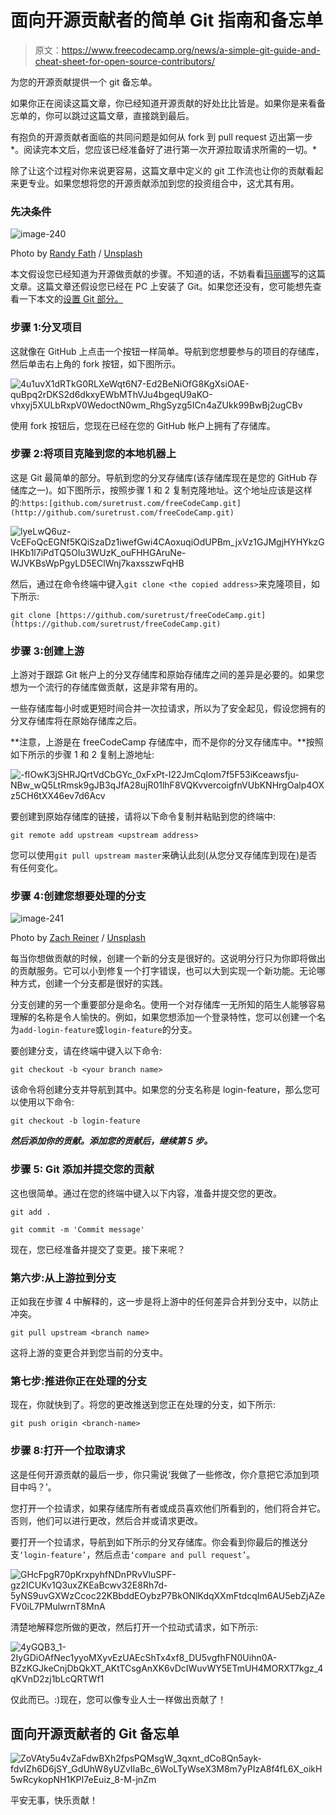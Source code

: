 # 面向开源贡献者的简单 Git 指南和备忘单

> 原文：<https://www.freecodecamp.org/news/a-simple-git-guide-and-cheat-sheet-for-open-source-contributors/>

为您的开源贡献提供一个 git 备忘单。

如果你正在阅读这篇文章，你已经知道开源贡献的好处比比皆是。如果你是来看备忘单的，你可以跳过这篇文章，直接跳到最后。

有抱负的开源贡献者面临的共同问题是如何从 fork 到 pull request 迈出第一步*。阅读完本文后，您应该已经准备好了进行第一次开源拉取请求所需的一切。*

除了让这个过程对你来说更容易，这篇文章中定义的 git 工作流也让你的贡献看起来更专业。如果您想将您的开源贡献添加到您的投资组合中，这尤其有用。

### 先决条件

![image-240](img/a72a80691ba27fa4402dda6517d6edb9.png)

Photo by [Randy Fath](https://unsplash.com/@randyfath?utm_source=ghost&utm_medium=referral&utm_campaign=api-credit) / [Unsplash](https://unsplash.com/?utm_source=ghost&utm_medium=referral&utm_campaign=api-credit)

本文假设您已经知道为开源做贡献的步骤。不知道的话，不妨看看[玛丽娜](https://rubygarage.org/blog/how-contribute-to-open-source-projects)写的这篇文章。这篇文章还假设您已经在 PC 上安装了 Git。如果您还没有，您可能想先查看一下本文的[设置 Git 部分。](https://help.github.com/en/articles/set-up-git)

### 步骤 1:分叉项目

这就像在 GitHub 上点击一个按钮一样简单。导航到您想要参与的项目的存储库，然后单击右上角的 fork 按钮，如下图所示。

![4u1uvX1dRTkG0RLXeWqt6N7-Ed2BeNiOfG8KgXsiOAE-quBpq2rDKS2d6dkxyEWbMThVJu4bgeqU9aKO-vhxyj5XULbRxpV0WedoctN0wm_RhgSyzg5ICn4aZUkk99BwBj2ugCBv](img/ef26100bc7dad3d90fa3164807eaebb1.png)

使用 fork 按钮后，您现在已经在您的 GitHub 帐户上拥有了存储库。

### 步骤 2:将项目克隆到您的本地机器上

这是 Git 最简单的部分。导航到您的分叉存储库(该存储库现在是您的 GitHub 存储库之一)。如下图所示，按照步骤 1 和 2 复制克隆地址。这个地址应该是这样的:`https:[github.com/suretrust.com/freeCodeCamp.git](http://github.com/suretrust.com/freeCodeCamp.git)`

![lyeLwQ6uz-VcEFoQcEGNf5KQiSzaDz1iwefGwi4CAoxuqiOdUPBm_jxVz1GJMgjHYHYkzGIHKb1l7iPdTQ5OIu3WUzK_ouFHHGAruNe-WJVKBsWpPgyLD5EClWnj7kaxsszwFqHB](img/38d2d6b2347df69fc4e4ecdd34482ea8.png)

然后，通过在命令终端中键入`git clone <the copied address>`来克隆项目，如下所示:

`git clone [https://github.com/suretrust/freeCodeCamp.git](https://github.com/suretrust/freeCodeCamp.git)`

### 步骤 3:创建上游

上游对于跟踪 Git 帐户上的分叉存储库和原始存储库之间的差异是必要的。如果您想为一个流行的存储库做贡献，这是非常有用的。

一些存储库每小时或更短时间合并一次拉请求，所以为了安全起见，假设您拥有的分叉存储库将在原始存储库之后。

**注意，上游是在 freeCodeCamp 存储库中，而不是你的分叉存储库中。**按照如下所示的步骤 1 和 2 复制上游地址:

![-fIOwK3jSHRJQrtVdCbGYc_0xFxPt-I22JmCqIom7f5F53iKceawsfju-NBw_wQ5LtRmsk9gJB3qJfA28ujR01lhF8VQKvvercoigfnVUbKNHrgOalp4OXz5CH6tXX46ev7d6Acv](img/68b726ee7ba5f38e61db824949740e1b.png)

要创建到原始存储库的链接，请将以下命令复制并粘贴到您的终端中:

`git remote add upstream <upstream address>`

您可以使用`git pull upstream master`来确认此刻(从您分叉存储库到现在)是否有任何变化。

### 步骤 4:创建您想要处理的分支

![image-241](img/5434f2348141272ef5815a2f4274f04d.png)

Photo by [Zach Reiner](https://unsplash.com/@_zachreiner_?utm_source=ghost&utm_medium=referral&utm_campaign=api-credit) / [Unsplash](https://unsplash.com/?utm_source=ghost&utm_medium=referral&utm_campaign=api-credit)

每当你想做贡献的时候，创建一个新的分支是很好的。这说明分行只为你即将做出的贡献服务。它可以小到修复一个打字错误，也可以大到实现一个新功能。无论哪种方式，创建一个分支都是很好的实践。

分支创建的另一个重要部分是命名。使用一个对存储库一无所知的陌生人能够容易理解的名称是令人愉快的。例如，如果您想添加一个登录特性，您可以创建一个名为`add-login-feature`或`login-feature`的分支。

要创建分支，请在终端中键入以下命令:

`git checkout -b <your branch name>`

该命令将创建分支并导航到其中。如果您的分支名称是 login-feature，那么您可以使用以下命令:

`git checkout -b login-feature`

***然后添加你的贡献。添加您的贡献后，继续第 5 步。***

### 步骤 5: Git 添加并提交您的贡献

这也很简单。通过在您的终端中键入以下内容，准备并提交您的更改。

`git add .`

`git commit -m 'Commit message'`

现在，您已经准备并提交了变更。接下来呢？

### 第六步:从上游拉到分支

正如我在步骤 4 中解释的，这一步是将上游中的任何差异合并到分支中，以防止冲突。

`git pull upstream <branch name>`

这将上游的变更合并到您当前的分支中。

### 第七步:推进你正在处理的分支

现在，你就快到了。将您的更改推送到您正在处理的分支，如下所示:

`git push origin <branch-name>`

### 步骤 8:打开一个拉取请求

这是任何开源贡献的最后一步，你只需说‘我做了一些修改，你介意把它添加到项目中吗？’。

您打开一个拉请求，如果存储库所有者或成员喜欢他们所看到的，他们将合并它。否则，他们可以进行更改，然后合并或请求更改。

要打开一个拉请求，导航到如下所示的分叉存储库。你会看到你最后的推送分支`‘login-feature’`，然后点击`‘compare and pull request’`。

![GHcFpgR70pKrxpyhfNDnPRvVluSPF-gz2ICUKv1Q3uxZKEaBcwv32E8Rh7d-5yNS9uvGXWzCcoc22KBbddEOybzP7BkONlKdqXXmFtdcqIm6AU5ebZjAZeFV0iL7PMulwrnT8MnA](img/bf34216e0f3798f9bbc865d36c72dae3.png)

清楚地解释您所做的更改，然后打开一个拉动式请求，如下所示:

![4yGQB3_1-2IyGDiOAfNec1yyoMXyvEzUAEcShTx4xf8_DU5vgfhFN0Uihn0A-BZzKGJkeCnjDbQkXT_AKtTCsgAnXK6vDcIWuvWY5ETmUH4MORXT7kgz_4qKVnD2zj1bLcQRTWf1](img/6dab997bed1c227e71d3579a3665929a.png)

仅此而已。:)现在，您可以像专业人士一样做出贡献了！

## 面向开源贡献者的 Git 备忘单

![ZoVAty5u4vZaFdwBXh2fpsPQMsgW_3qxnt_dCo8Qn5ayk-fdvIZh6D6jSY_GdUhW8yUZvIIaBc_6WoLTyWseX3M8m7yPIzA8f4fL6X_oikH5wRcykopNH1KPI7eEuiz_8-M-jnZm](img/e0480dd099ddc9b99d5127d8b1e405d6.png)

平安无事，快乐贡献！